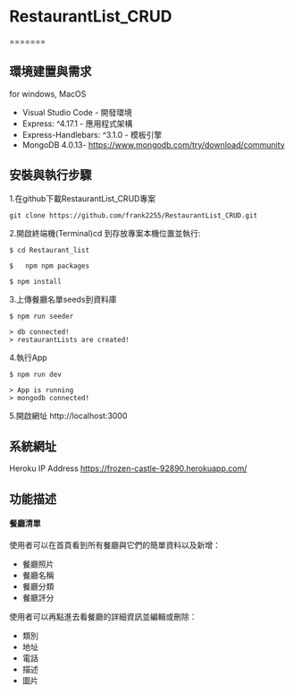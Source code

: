 # RestaurantList_CRUD
=======

## **環境建置與需求**

for windows, MacOS

* Visual Studio Code - 開發環境
* Express: ^4.17.1 - 應用程式架構
* Express-Handlebars: ^3.1.0 - 模板引擎
* MongoDB 4.0.13- https://www.mongodb.com/try/download/community
	
## **安裝與執行步驟**

1.在github下載RestaurantList_CRUD專案

	git clone https://github.com/frank2255/RestaurantList_CRUD.git 

2.開啟終端機(Terminal)cd 到存放專案本機位置並執行:

	$ cd Restaurant_list 
	
	$	npm npm packages

	$ npm install
	
3.上傳餐廳名單seeds到資料庫
	
	$ npm run seeder
	
	> db connected!
	> restaurantLists are created!

4.執行App

	$ npm run dev

	> App is running
	> mongodb connected!

5.開啟網址 http://localhost:3000

## 系統網址
Heroku
	IP Address
	https://frozen-castle-92890.herokuapp.com/


## **功能描述**

#### 餐廳清單

使用者可以在首頁看到所有餐廳與它們的簡單資料以及新增：
* 餐廳照片
* 餐廳名稱
* 餐廳分類
* 餐廳評分


使用者可以再點進去看餐廳的詳細資訊並編輯或刪除：
* 類別
* 地址
* 電話
* 描述
* 圖片

